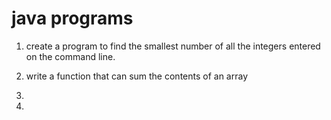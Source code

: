 # java programs
1. create a program to find the smallest number of all the integers entered on the command line.

2. write a function that can sum the contents of an array

3.

4. 


